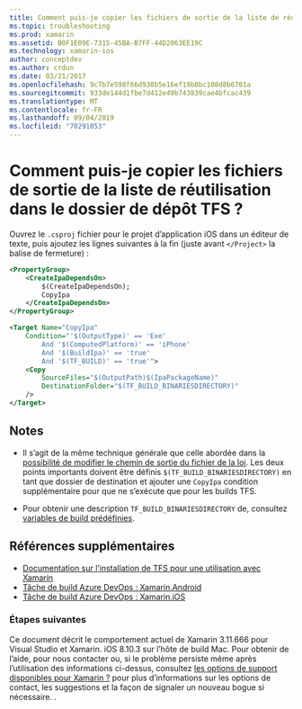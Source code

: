 ```yaml
---
title: Comment puis-je copier les fichiers de sortie de la liste de réutilisation dans le dossier de dépôt TFS ?
ms.topic: troubleshooting
ms.prod: xamarin
ms.assetid: B0F1E09E-7315-45BA-B7FF-44D2063EE19C
ms.technology: xamarin-ios
author: conceptdev
ms.author: crdun
ms.date: 03/21/2017
ms.openlocfilehash: 9c7b7e598f66d930b5e16ef19b8bc108d8b6701a
ms.sourcegitcommit: 933de144d1fbe7d412e49b743839cae4bfcac439
ms.translationtype: MT
ms.contentlocale: fr-FR
ms.lasthandoff: 09/04/2019
ms.locfileid: "70291053"
---
```

# <a name="how-can-i-copy-ipa-output-files-to-the-tfs-drop-folder"></a>Comment puis-je copier les fichiers de sortie de la liste de réutilisation dans le dossier de dépôt TFS ?

Ouvrez le `.csproj` fichier pour le projet d’application iOS dans un éditeur de texte, puis ajoutez les lignes suivantes à la fin (juste avant `</Project>` la balise de fermeture) :

```xml
<PropertyGroup>
    <CreateIpaDependsOn>
        $(CreateIpaDependsOn);
        CopyIpa
    </CreateIpaDependsOn>
</PropertyGroup>

<Target Name="CopyIpa"
    Condition="'$(OutputType)' == 'Exe'
        And '$(ComputedPlatform)' == 'iPhone'
        And '$(BuildIpa)' == 'true'
        And '$(TF_BUILD)' == 'true'">
    <Copy
        SourceFiles="$(OutputPath)$(IpaPackageName)"
        DestinationFolder="$(TF_BUILD_BINARIESDIRECTORY)"
    />
</Target>
```

## <a name="notes"></a>Notes

- Il s’agit de la même technique générale que celle abordée dans la [possibilité de modifier le chemin de sortie du fichier de la loi](~/ios/troubleshooting/questions/ipa-output-path.md). Les deux points importants doivent être définis `$(TF_BUILD_BINARIESDIRECTORY)` en tant que dossier de destination et ajouter une `CopyIpa` condition supplémentaire pour que ne s’exécute que pour les builds TFS.

- Pour obtenir une description `TF_BUILD_BINARIESDIRECTORY` de, consultez [variables de build prédéfinies](https://docs.microsoft.com/azure/devops/pipelines/build/variables).

## <a name="additional-references"></a>Références supplémentaires

- [Documentation sur l’installation de TFS pour une utilisation avec Xamarin](https://docs.microsoft.com/azure/devops/repos/tfvc/overview)
- [Tâche de build Azure DevOps : Xamarin.Android](https://docs.microsoft.com/azure/devops/pipelines/tasks/build/xamarin-android)
- [Tâche de build Azure DevOps : Xamarin.iOS](https://docs.microsoft.com/azure/devops/pipelines/tasks/build/xamarin-ios)

### <a name="next-steps"></a>Étapes suivantes

Ce document décrit le comportement actuel de Xamarin 3.11.666 pour Visual Studio et Xamarin. iOS 8.10.3 sur l’hôte de build Mac. Pour obtenir de l’aide, pour nous contacter ou, si le problème persiste même après l’utilisation des informations ci-dessus, consultez [les options de support disponibles pour Xamarin ?](~/cross-platform/troubleshooting/support-options.md) pour plus d’informations sur les options de contact, les suggestions et la façon de signaler un nouveau bogue si nécessaire. .
